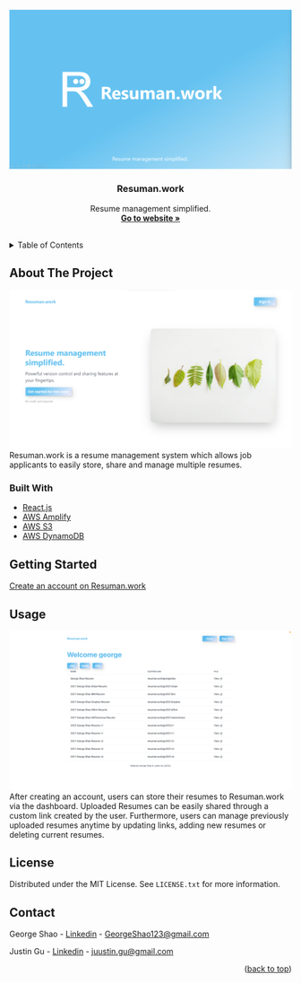 <div id="top"></div>

<!-- PROJECT LOGO -->
<br />
<div align="center">
  <a href="./src/assets">
    <img src="./src/assets/bigpicture.png" alt="Logo">
  </a>

<h3 align="center">Resuman.work</h3>

  <p align="center">
    Resume management simplified.
    <br />
    <a href="https://www.resuman.work/"><strong>Go to website »</strong></a>
    <br />
    <br />
  </p>
</div>

<!-- TABLE OF CONTENTS -->
<details>
  <summary>Table of Contents</summary>
  <ol>
    <li>
      <a href="#about-the-project">About The Project</a>
      <ul>
        <li><a href="#built-with">Built With</a></li>
      </ul>
    </li>
    <li>
      <a href="#getting-started">Getting Started</a>
    </li>
    <li><a href="#usage">Usage</a></li>
    <li><a href="#license">License</a></li>
    <li><a href="#contact">Contact</a></li>
  </ol>
</details>

<!-- ABOUT THE PROJECT -->

## About The Project
<a href="./src/assets">
    <img src="./src/assets/screenshot.png" alt="Screenshot">
  </a>
<br>
Resuman.work is a resume management system which allows job applicants to easily store, share and manage multiple resumes.

<br/>

### Built With

- [React.js](https://reactjs.org/)
- [AWS Amplify](https://aws.amazon.com/amplify/)
- [AWS S3](https://aws.amazon.com/s3/)
- [AWS DynamoDB](https://aws.amazon.com/dynamodb/)



<!-- GETTING STARTED -->

## Getting Started

<a href= https://www.resuman.work/dashboard>Create an account on Resuman.work</a>

<!-- USAGE EXAMPLES -->


## Usage
 <a href="./src/assets">
    <img src="./src/assets/usage.png" alt="Logo">
  </a>
  <br>
After creating an account, users can store their resumes to Resuman.work via the dashboard. Uploaded Resumes can be easily shared through a custom link created by the user. Furthermore, users can manage previously uploaded resumes anytime by updating links, adding new resumes or deleting current resumes.

</br>



<!-- LICENSE -->

## License

Distributed under the MIT License. See `LICENSE.txt` for more information.



<!-- CONTACT -->

## Contact

George Shao - [Linkedin](https://www.linkedin.com/in/georgeshao/) - GeorgeShao123@gmail.com

Justin Gu - [Linkedin](https://www.linkedin.com/in/j-gu/) - juustin.gu@gmail.com

<p align="right">(<a href="#top">back to top</a>)</p>

<!-- MARKDOWN LINKS & IMAGES -->
<!-- https://www.markdownguide.org/basic-syntax/#reference-style-links -->

[contributors-shield]: https://img.shields.io/github/contributors/github_username/repo_name.svg?style=for-the-badge
[contributors-url]: https://github.com/github_username/repo_name/graphs/contributors
[forks-shield]: https://img.shields.io/github/forks/github_username/repo_name.svg?style=for-the-badge
[forks-url]: https://github.com/github_username/repo_name/network/members
[stars-shield]: https://img.shields.io/github/stars/github_username/repo_name.svg?style=for-the-badge
[stars-url]: https://github.com/github_username/repo_name/stargazers
[issues-shield]: https://img.shields.io/github/issues/github_username/repo_name.svg?style=for-the-badge
[issues-url]: https://github.com/github_username/repo_name/issues
[license-shield]: https://img.shields.io/github/license/github_username/repo_name.svg?style=for-the-badge
[license-url]: https://github.com/github_username/repo_name/blob/master/LICENSE.txt
[linkedin-shield]: https://img.shields.io/badge/-LinkedIn-black.svg?style=for-the-badge&logo=linkedin&colorB=555
[linkedin-url]: https://linkedin.com/in/linkedin_username
[product-screenshot]: images/screenshot.png
